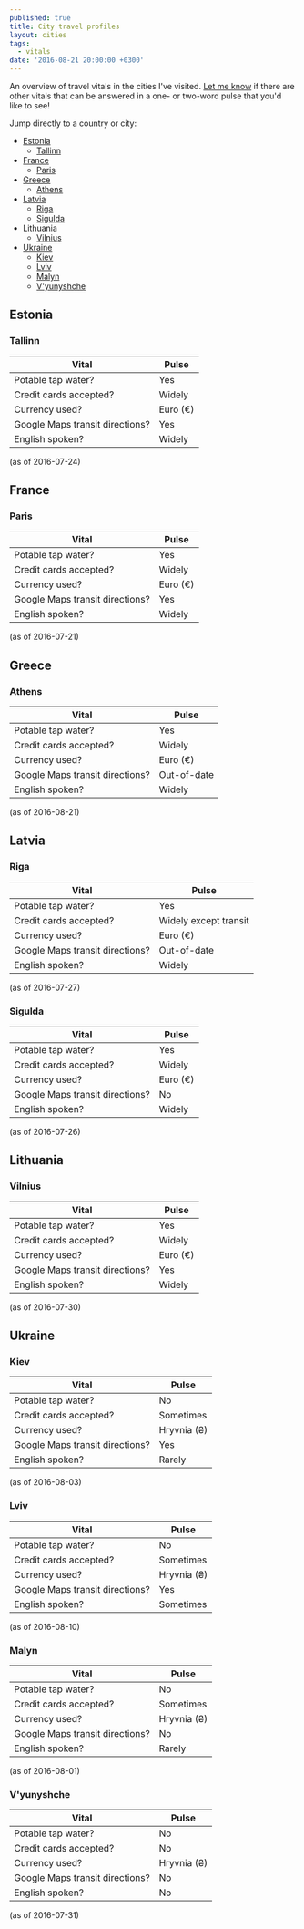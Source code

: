 ```yaml
---
published: true
title: City travel profiles
layout: cities
tags:
  - vitals
date: '2016-08-21 20:00:00 +0300'
---
```

An overview of travel vitals in the cities I've visited. [Let me know](/about/#contact-me) if there are other vitals that can be answered in a one- or two-word pulse that you'd like to see!

<!--more-->

Jump directly to a country or city:

- [Estonia](#estonia)
  - [Tallinn](#tallinn)
- [France](#france)
  - [Paris](#paris)
- [Greece](#greece)
  - [Athens](#athens)
- [Latvia](#latvia)
  - [Riga](#riga)
  - [Sigulda](#sigulda)
- [Lithuania](#lithuania)
  - [Vilnius](#vilnius)
- [Ukraine](#ukraine)
  - [Kiev](#kiev)
  - [Lviv](#lviv)
  - [Malyn](#malyn)
  - [V'yunyshche](#vyunyshche)

## Estonia

### Tallinn

| Vital | Pulse |
| ---- | ------ |
| Potable tap water? | Yes |
| Credit cards accepted? | Widely |
| Currency used? | Euro (€) |
| Google Maps transit directions? | Yes |
| English spoken? | Widely |

(as of 2016-07-24)

## France

### Paris

| Vital | Pulse |
| ---- | ------ |
| Potable tap water? | Yes |
| Credit cards accepted? | Widely |
| Currency used? | Euro (€) |
| Google Maps transit directions? | Yes |
| English spoken? | Widely |

(as of 2016-07-21)

## Greece

### Athens

| Vital | Pulse |
| ---- | ------ |
| Potable tap water? | Yes |
| Credit cards accepted? | Widely |
| Currency used? | Euro (€) |
| Google Maps transit directions? | Out-of-date |
| English spoken? | Widely |

(as of 2016-08-21)

## Latvia

### Riga

| Vital | Pulse |
| ---- | ------ |
| Potable tap water? | Yes |
| Credit cards accepted? | Widely except transit |
| Currency used? | Euro (€) |
| Google Maps transit directions? | Out-of-date |
| English spoken? | Widely |

(as of 2016-07-27)

### Sigulda

| Vital | Pulse |
| ---- | ------ |
| Potable tap water? | Yes |
| Credit cards accepted? | Widely |
| Currency used? | Euro (€) |
| Google Maps transit directions? | No |
| English spoken? | Widely |

(as of 2016-07-26)

## Lithuania

### Vilnius

| Vital | Pulse |
| ---- | ------ |
| Potable tap water? | Yes |
| Credit cards accepted? | Widely |
| Currency used? | Euro (€) |
| Google Maps transit directions? | Yes |
| English spoken? | Widely |

(as of 2016-07-30)

## Ukraine

### Kiev

| Vital | Pulse |
| ---- | ------ |
| Potable tap water? | No |
| Credit cards accepted? | Sometimes |
| Currency used? | Hryvnia (₴) |
| Google Maps transit directions? | Yes |
| English spoken? | Rarely |

(as of 2016-08-03)

### Lviv

| Vital | Pulse |
| ---- | ------ |
| Potable tap water? | No |
| Credit cards accepted? | Sometimes |
| Currency used? | Hryvnia (₴) |
| Google Maps transit directions? | Yes |
| English spoken? | Sometimes |

(as of 2016-08-10)

### Malyn

| Vital | Pulse |
| ---- | ------ |
| Potable tap water? | No |
| Credit cards accepted? | Sometimes |
| Currency used? | Hryvnia (₴) |
| Google Maps transit directions? | No |
| English spoken? | Rarely |

(as of 2016-08-01)

### V'yunyshche

| Vital | Pulse |
| ---- | ------ |
| Potable tap water? | No |
| Credit cards accepted? | No |
| Currency used? | Hryvnia (₴) |
| Google Maps transit directions? | No |
| English spoken? | No |

(as of 2016-07-31)
